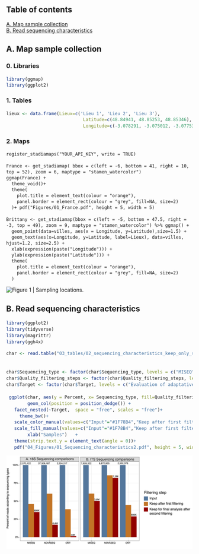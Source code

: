 ## Table of contents
[A. Map sample collection](#sample_map)  
[B. Read sequencing characteristics](#read_char)



## A. Map sample collection <a name="sample_map" ></a>

### 0. Libraries
```r include=FALSE
library(ggmap)
library(ggplot2)
```

### 1. Tables
```r
lieux <- data.frame(Lieux=c('Lieu 1', 'Lieu 2', 'Lieu 3'),
                             Latitude=c(48.84941, 48.85253, 48.85346),
                             Longitude=c(-3.078291, -3.075012, -3.077533))
```

### 2. Maps
```{r}
register_stadiamaps("YOUR_API_KEY", write = TRUE)

France <- get_stadiamap( bbox = c(left = -6, bottom = 41, right = 10, top = 52), zoom = 6, maptype = "stamen_watercolor")
ggmap(France) + 
  theme_void()+
  theme(
    plot.title = element_text(colour = "orange"), 
    panel.border = element_rect(colour = "grey", fill=NA, size=2)
  )+ pdf("Figures/01_France.pdf", height = 5, width = 5)

Brittany <- get_stadiamap(bbox = c(left = -5, bottom = 47.5, right = -3, top = 49), zoom = 9, maptype = "stamen_watercolor") %>% ggmap() + 
  geom_point(data=villes, aes(x = Longitude, y=Latitude),size=1.5) +
  geom_text(aes(x=Longitude, y=Latitude, label=Lieux), data=villes, hjust=1.2, size=2.5) +
  xlab(expression(paste("Longitude"))) +
  ylab(expression(paste("Latitude"))) +
  theme(
    plot.title = element_text(colour = "orange"), 
    panel.border = element_rect(colour = "grey", fill=NA, size=2)
  )
```

![Figure 1 | Sampling locations.](https://github.com/rssco/Illumina_ONT_comparisons/blob/main/01_Figures/01_Sampling_map.png)<!-- -->



## B. Read sequencing characteristics <a name="read_char" ></a>

```r
library(ggplot2)
library(tidyverse)
library(magrittr)
library(ggh4x)
```

```r
char <- read.table("03_tables/02_sequencing_characteristics_keep_only_ss_IDTAXA.csv", sep=";", dec =".", header=TRUE)


char$Sequencing_type <- factor(char$Sequencing_type, levels = c("MISEQ", "NOVASEQ", "SAMBA", "IDTAXA", "NGSpeciesID", "WITHOUT ADAPTATIVE SAMPLING","ADAPTATIVE SAMPLING")) 
char$Quality_filtering_steps <- factor(char$Quality_filtering_steps, levels = c("Input", "Keep after first filtering", "Keep for final analysis after second filtering")) 
char$Target <- factor(char$Target, levels = c("Evaluation of adaptative sampling","Sequencing comparisons 16S","Sequencing comparisons ITS")) 
 
 ggplot(char, aes(y = Percent, x= Sequencing_type, fill=Quality_filtering_steps)) +
        geom_col(position = position_dodge()) +
   facet_nested(~Target,  space = "free", scales = "free")+
     theme_bw()+
   scale_color_manual(values=c("Input"="#1F78B4","Keep after first filtering"="#FDAE61", "Keep for final analysis after second filtering"= "#E31A1C"))+   
   scale_fill_manual(values=c("Input"="#1F78B4","Keep after first filtering"="#FDAE61", "Keep for final analysis after second filtering"= "#E31A1C"))+
        xlab("Samples")   +
   theme(strip.text.y = element_text(angle = 0))+
   pdf("04_Figures/01_Sequencing_characteristics2.pdf", height = 5, width = 10)
```
![Figure 4 | Percent of reads kept during the analyses ](
https://github.com/rssco/Illumina_ONT_comparisons/blob/main/01_Figures/02_Sequencing_characteristics.png)<!-- -->




